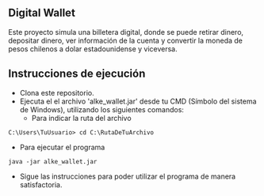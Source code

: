## Digital Wallet
Este proyecto simula una billetera digital, donde se puede retirar dinero, depositar dinero, ver información de la cuenta y convertir 
la moneda de pesos chilenos a dolar estadounidense y viceversa.

## Instrucciones de ejecución
- Clona este repositorio.
- Ejecuta el el archivo 'alke_wallet.jar' desde tu CMD (Símbolo del sistema de Windows), utilizando los siguientes comandos:
  - Para indicar la ruta del archivo
```
C:\Users\TuUsuario> cd C:\RutaDeTuArchivo
```
  - Para ejecutar el programa 
```
java -jar alke_wallet.jar
```
- Sigue las instrucciones para poder utilizar el programa de manera satisfactoria. 
